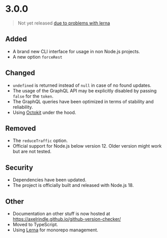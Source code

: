 # 3.0.0

> Not yet released [due to problems with lerna](https://github.com/lerna/lerna/issues/3499)

## Added

- A brand new CLI interface for usage in non Node.js projects.
- A new option `forceRest`

## Changed

- `undefined` is returned instead of `null` in case of no found updates.
- The usage of the GraphQL API may be explicitly disabled by passing `false` for the `token`.
- The GraphQL queries have been optimized in terms of stability and reliability.
- Using [Octokit](https://github.com/octokit) under the hood.

## Removed

- The `reduceTraffic` option.
- Official support for Node.js below version 12. Older version might work but are not tested.

## Security

- Dependencies have been updated.
- The project is officially built and released with Node.js 18.

## Other

- Documentation an other stuff is now hosted at https://axelrindle.github.io/github-version-checker/
- Moved to TypeScript.
- Using [Lerna](https://lerna.js.org/) for monorepo management.
